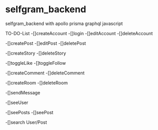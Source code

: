 # selfgram_backend
selfgram_backend with apollo prisma graphql javascript


TO-DO-List
-[]createAccount
-[]login
-[]editAccount
-[]deleteAccount

-[]createPost
-[]editPost
-[]deletePost

-[]createStory
-[]deleteStory

-[]toggleLike
-[]toggleFollow

-[]createComment
-[]deleteComment

-[]createRoom
-[]deleteRoom

-[]sendMessage

-[]seeUser

-[]seePosts
-[]seePost

-[]search User/Post